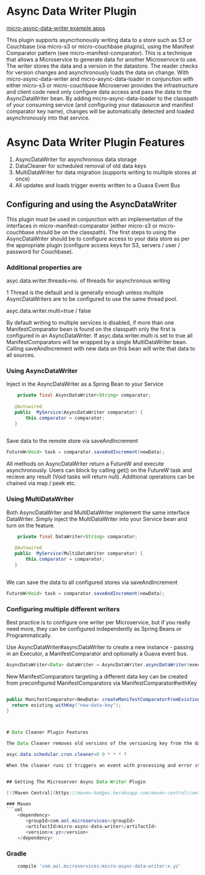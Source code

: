 # Async Data Writer Plugin

[micro-async-data-writer example apps](https://github.com/aol/micro-server/tree/master/micro-async-data-writer/src/test/java/app)

This plugin supports asyncrhonously writing data to a store such as S3 or Couchbase (via micro-s3 or micro-couchbase plugins), using the Manifest Comparator pattern (see micro-manifest-comparator). This is a technique that allows a Microservice to generate data for another Microservice to use. The writer stores the data and a version in the datastore. The reader checks for version changes and asynchronously loads the data on change. With micro-async-data-writer and micro-async-data-loader in conjunction with either micro-s3 or micro-couchbase Microserver provides the infrastructure and client code need only configure data access and pass the data to the AsyncDataWriter bean. By adding micro-async-data-loader to the classpath of your consuming service (and configuring your datasource and manifest comparator key name),  changes will be automatically detected and loaded asynchronously into that service.


# Async Data Writer Plugin Features

1. AsyncDataWriter for asynchronous data storage
2. DataCleaner for scheduled removal of old data keys
3. MultiDataWriter for data migration (supports writing to multiple stores at once)
4. All updates and loads trigger events written to a Guava Event Bus

## Configuring and using the AsyncDataWriter

This plugin must be used in conjunction with an implementation of the interfaces in micro-manifest-comparator (either micro-s3 or micro-couchbase should be on the classpath). The first steps to using the AsyncDataWriter should be to configure access to your data store as per the appropriate plugin (configure access keys for S3, servers / user / password for Couchbase).

### Additional properties are 

asyc.data.writer.threads=no. of threads for asynchronous writing

1 Thread is the default and is generally enough unless multiple AsyncDataWriters are to be configured to use the same thread pool.

asyc.data.writer.multi=true / false

By default writing to multiple services is disabled, if more than one ManifestComparator bean is found on the classpath only the first is configured in an AsyncDataWriter. If asyc.data.writer.multi is set to true all ManifestComparators will be wrapped by a single MultiDataWriter bean. Calling saveAndIncrement with new data on this bean will write that data to all sources.

### Using AsyncDataWriter

Inject in the AsyncDataWriter as a Spring Bean to your Service

 ```java
	 private final AsyncDataWriter<String> comparator;
	
	@Autowired
	public  MyService(AsyncDataWriter comparator) {
		this.comparator = comparator;
	}
	
 ```
 
 Save data to the remote store via saveAndIncrement
 
  ```java
 FutureW<Void> task = comparator.saveAndIncrement(newData);
 ```
 
 All methods on AsyncDataWriter return a FutureW and execute asynchronously. Users can block by calling get() on the FutureW task and recieve any result (Void tasks will return null). Additional operations can be chained via map / peek etc.
 
 ### Using MultiDataWriter
 
 Both AsyncDataWriter and MultiDataWriter implement the same interface DataWriter. Simply inject the MultiDataWriter into your Service bean and turn on the feature.
 
 ```java
	 private final DataWriter<String> comparator;
	
	@Autowired
	public  MyService(MultiDataWriter comparator) {
		this.comparator = comparator;
	}
	
 ```
 
 We can save the data to all configured stores via saveAndIncrement
 
  ```java
 FutureW<Void> task = comparator.saveAndIncrement(newData);
 ```
 
 ### Configuring multiple different writers
 
 Best practice is to configure one writer per Microservice, but if you really need more, they can be configured independently as Spring Beans or Programmatically.
 
Use AsyncDataWriter#asyncDataWriter to create a new instance - passing in an Executor, a ManifestComparator and optionally a Guava event bus.

  ```java
AsyncDataWriter<Data> dataWriter = AsyncDataWriter.asyncDataWriter(executor,manifestComparator,eventBus);
 ```

New ManifestComparators targeting a different data key can be created from preconfigured ManifestComparators via ManifestComparator#withKey


 ```java
 
 public ManifestComparator<NewData> createManifestComparatorFromExisting(ManifestComparator<OldData> existing){
   return existing.withKey("new-data-key");
 }
 
 
 
# Data Cleaner Plugin Features

The Data Cleaner removes old versions of the versioning key from the data store (Couchbase or S3). It runs on a schedule configurable via a Quartz cron expression. The default is to run hourly -

asyc.data.schedular.cron.cleaner=0 0 * * * ?

When the cleaner runs it triggers an event with processing and error stats published to a Guava Event Bus.


## Getting The Microserver Async Data Writer Plugin

[![Maven Central](https://maven-badges.herokuapp.com/maven-central/com.aol.microservices/micro-async-data-writer/badge.svg)](https://maven-badges.herokuapp.com/maven-central/com.aol.microservices/micro-async-data-writer)

### Maven 
```xml
     <dependency>
        <groupId>com.aol.microservices</groupId>  
        <artifactId>micro-async-data-writer</artifactId>
        <version>x.yz</version>
     </dependency>
```
### Gradle
```groovy
    compile 'com.aol.microservices:micro-async-data-writer:x.yz'
 ```
